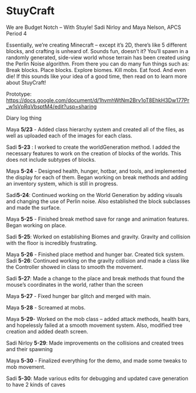 # StuyCraft
We are Budget Notch – With Stuyle!
Sadi Nirloy and Maya Nelson, APCS Period 4

Essentially, we’re creating Minecraft – except it’s 2D, there’s like 5 different blocks, and crafting is unheard of. Sounds fun, doesn’t it? You’ll spawn in a randomly generated, side-view world whose terrain has been created using the Perlin Noise algorithm. From there you can do many fun things such as: Break blocks. Place blocks. Explore biomes. Kill mobs. Eat food. And even die! If this sounds like your idea of a good time, then read on to learn more about StuyCraft!

Prototype: https://docs.google.com/document/d/1hvmhWtNm2Brv1oT8EhkH3Dw177Pr_w1sVpRqVbsptM4/edit?usp=sharing

Diary log thing

Maya **5/23** - Added class hierarchy system and created all of the files, as well as uploaded each of the images for each class. 

Sadi **5-23** : I worked to create the worldGeneration method. I added the necessary features to work on the creation of blocks of the worlds. This does not include subtypes of blocks.

Maya **5-24** - Designed health, hunger, hotbar, and tools, and implemented the display for each of them. Began working on break methods and adding an inventory system, which is still in progress.

Sadi**5-24**: Continued working on the World Generation by adding visuals and changing the use of Perlin noise. Also established the block subclasses and made the surface.

Maya **5-25** - Finished break method save for range and animation features. Began working on place.

Sadi **5-25**: Worked on establishing Biomes and gravity. Gravity and collision with the floor is incredibly frustrating. 

Maya **5-26** - Finished place method and hunger bar. Created tick system.
Sadi **5-26**: Continued working on the gravity collision and made a class like the Controller showed in class to smooth the movement. 

Sadi **5-27**: Made a change to the place and break methods that found the mouse’s coordinates in the world, rather than the screen

Maya **5-27** - Fixed hunger bar glitch and merged with main.

Maya **5-28** - Screamed at mobs.

Maya **5-29**- Worked on the mob class – added attack methods, health bars, and hopelessly failed at a smooth movement system. Also, modified tree creation and added death screen.

Sadi Nirloy **5-29**: Made improvements on the collisions and created trees and their spawning

Maya **5-30** - Finalized everything for the demo, and made some tweaks to mob movement. 

Sadi **5-30**: Made various edits for debugging and updated cave generation to have 2 kinds of caves
